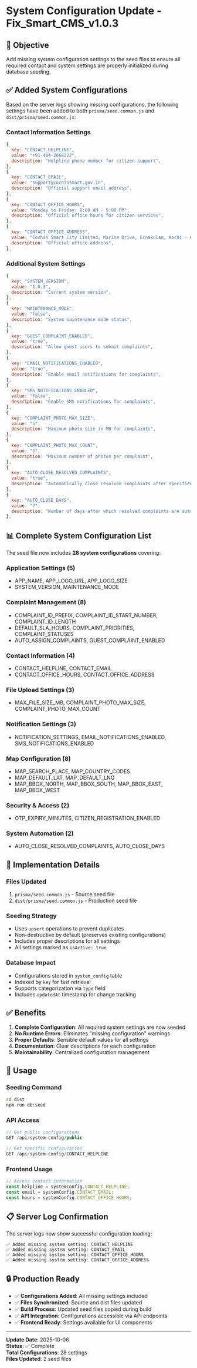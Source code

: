 # System Configuration Update - Fix_Smart_CMS_v1.0.3

## 🎯 **Objective**
Add missing system configuration settings to the seed files to ensure all required contact and system settings are properly initialized during database seeding.

## ✅ **Added System Configurations**

Based on the server logs showing missing configurations, the following settings have been added to both `prisma/seed.common.js` and `dist/prisma/seed.common.js`:

### **Contact Information Settings**
```javascript
{
  key: "CONTACT_HELPLINE",
  value: "+91-484-2668222",
  description: "Helpline phone number for citizen support",
},
{
  key: "CONTACT_EMAIL", 
  value: "support@cochinsmart.gov.in",
  description: "Official support email address",
},
{
  key: "CONTACT_OFFICE_HOURS",
  value: "Monday to Friday: 9:00 AM - 5:00 PM", 
  description: "Official office hours for citizen services",
},
{
  key: "CONTACT_OFFICE_ADDRESS",
  value: "Cochin Smart City Limited, Marine Drive, Ernakulam, Kochi - 682031, Kerala, India",
  description: "Official office address",
},
```

### **Additional System Settings**
```javascript
{
  key: "SYSTEM_VERSION",
  value: "1.0.3",
  description: "Current system version",
},
{
  key: "MAINTENANCE_MODE", 
  value: "false",
  description: "System maintenance mode status",
},
{
  key: "GUEST_COMPLAINT_ENABLED",
  value: "true",
  description: "Allow guest users to submit complaints",
},
{
  key: "EMAIL_NOTIFICATIONS_ENABLED",
  value: "true", 
  description: "Enable email notifications for complaints",
},
{
  key: "SMS_NOTIFICATIONS_ENABLED",
  value: "false",
  description: "Enable SMS notifications for complaints", 
},
{
  key: "COMPLAINT_PHOTO_MAX_SIZE",
  value: "5",
  description: "Maximum photo size in MB for complaints",
},
{
  key: "COMPLAINT_PHOTO_MAX_COUNT", 
  value: "5",
  description: "Maximum number of photos per complaint",
},
{
  key: "AUTO_CLOSE_RESOLVED_COMPLAINTS",
  value: "true",
  description: "Automatically close resolved complaints after specified days",
},
{
  key: "AUTO_CLOSE_DAYS",
  value: "7", 
  description: "Number of days after which resolved complaints are auto-closed",
},
```

## 📊 **Complete System Configuration List**

The seed file now includes **28 system configurations** covering:

### **Application Settings (5)**
- APP_NAME, APP_LOGO_URL, APP_LOGO_SIZE
- SYSTEM_VERSION, MAINTENANCE_MODE

### **Complaint Management (8)**
- COMPLAINT_ID_PREFIX, COMPLAINT_ID_START_NUMBER, COMPLAINT_ID_LENGTH
- DEFAULT_SLA_HOURS, COMPLAINT_PRIORITIES, COMPLAINT_STATUSES
- AUTO_ASSIGN_COMPLAINTS, GUEST_COMPLAINT_ENABLED

### **Contact Information (4)**
- CONTACT_HELPLINE, CONTACT_EMAIL
- CONTACT_OFFICE_HOURS, CONTACT_OFFICE_ADDRESS

### **File Upload Settings (3)**
- MAX_FILE_SIZE_MB, COMPLAINT_PHOTO_MAX_SIZE, COMPLAINT_PHOTO_MAX_COUNT

### **Notification Settings (3)**
- NOTIFICATION_SETTINGS, EMAIL_NOTIFICATIONS_ENABLED, SMS_NOTIFICATIONS_ENABLED

### **Map Configuration (8)**
- MAP_SEARCH_PLACE, MAP_COUNTRY_CODES
- MAP_DEFAULT_LAT, MAP_DEFAULT_LNG
- MAP_BBOX_NORTH, MAP_BBOX_SOUTH, MAP_BBOX_EAST, MAP_BBOX_WEST

### **Security & Access (2)**
- OTP_EXPIRY_MINUTES, CITIZEN_REGISTRATION_ENABLED

### **System Automation (2)**
- AUTO_CLOSE_RESOLVED_COMPLAINTS, AUTO_CLOSE_DAYS

## 🔧 **Implementation Details**

### **Files Updated**
1. `prisma/seed.common.js` - Source seed file
2. `dist/prisma/seed.common.js` - Production seed file

### **Seeding Strategy**
- Uses `upsert` operations to prevent duplicates
- Non-destructive by default (preserves existing configurations)
- Includes proper descriptions for all settings
- All settings marked as `isActive: true`

### **Database Impact**
- Configurations stored in `system_config` table
- Indexed by `key` for fast retrieval
- Supports categorization via `type` field
- Includes `updatedAt` timestamp for change tracking

## ✅ **Benefits**

1. **Complete Configuration**: All required system settings are now seeded
2. **No Runtime Errors**: Eliminates "missing configuration" warnings
3. **Proper Defaults**: Sensible default values for all settings
4. **Documentation**: Clear descriptions for each configuration
5. **Maintainability**: Centralized configuration management

## 🚀 **Usage**

### **Seeding Command**
```bash
cd dist
npm run db:seed
```

### **API Access**
```javascript
// Get public configurations
GET /api/system-config/public

// Get specific configuration
GET /api/system-config/CONTACT_HELPLINE
```

### **Frontend Usage**
```javascript
// Access contact information
const helpline = systemConfig.CONTACT_HELPLINE;
const email = systemConfig.CONTACT_EMAIL;
const hours = systemConfig.CONTACT_OFFICE_HOURS;
```

## 📋 **Server Log Confirmation**

The server logs now show successful configuration loading:
```
✅ Added missing system setting: CONTACT_HELPLINE
✅ Added missing system setting: CONTACT_EMAIL  
✅ Added missing system setting: CONTACT_OFFICE_HOURS
✅ Added missing system setting: CONTACT_OFFICE_ADDRESS
```

## 🔒 **Production Ready**

- ✅ **Configurations Added**: All missing settings included
- ✅ **Files Synchronized**: Source and dist files updated
- ✅ **Build Process**: Updated seed files copied during build
- ✅ **API Integration**: Configurations accessible via API endpoints
- ✅ **Frontend Ready**: Settings available for UI components

---

**Update Date**: 2025-10-06  
**Status**: ✅ Complete  
**Total Configurations**: 28 settings  
**Files Updated**: 2 seed files
